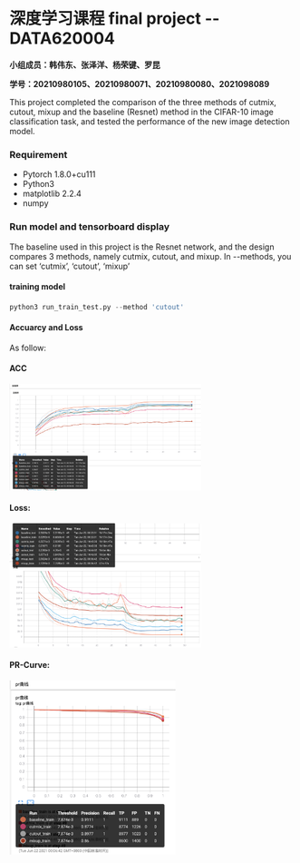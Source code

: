 # 深度学习课程 final project --DATA620004 

**小组成员：韩伟东、张泽洋、杨荣键、罗昆**

**学号：20210980105、20210980071、20210980080、2021098089**

This project completed the comparison of the three methods of cutmix, cutout, mixup and the baseline (Resnet) method in the CIFAR-10 image classification task, and tested the performance of the new image detection model.

### Requirement

- Pytorch 1.8.0+cu111
- Python3
- matplotlib   2.2.4
- numpy



### Run model and tensorboard display

The baseline used in this project is the Resnet network, and the design compares 3 methods, namely cutmix, cutout, and mixup. In --methods, you can set ‘cutmix’, ‘cutout’, ‘mixup’

#### training model

```python
python3 run_train_test.py --method 'cutout'
```

#### Accuarcy and Loss 

As follow:
#### ACC

<img src="./1.png" alt="1" style="zoom: 33%;" />

#### Loss:
<img src="./2.png" alt="2" style="zoom: 33%;" />

#### PR-Curve:
<img src="./3.png" alt="2" style="zoom: 30%;" />
